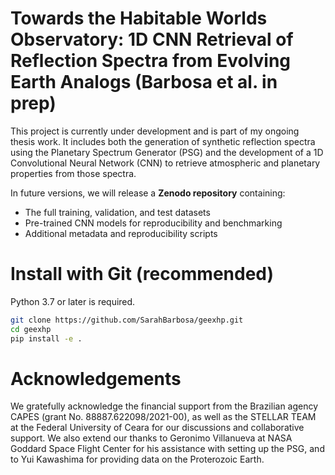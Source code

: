 # Towards the Habitable Worlds Observatory: 1D CNN Retrieval of Reflection Spectra from Evolving Earth Analogs (Barbosa et al. in prep)

This project is currently under development and is part of my ongoing thesis work.  It includes both the generation of synthetic reflection spectra using the Planetary Spectrum Generator (PSG) and the development of a 1D Convolutional Neural Network (CNN) to retrieve atmospheric and planetary properties from those spectra.  

In future versions, we will release a **Zenodo repository** containing:

- The full training, validation, and test datasets
- Pre-trained CNN models for reproducibility and benchmarking
- Additional metadata and reproducibility scripts

# Install with Git (recommended)

Python 3.7 or later is required.

```bash
git clone https://github.com/SarahBarbosa/geexhp.git
cd geexhp
pip install -e .
```

# Acknowledgements

We gratefully acknowledge the financial support from the Brazilian agency CAPES (grant No. 88887.622098/2021-00), as well as the STELLAR TEAM at the Federal University of Ceara for our discussions and collaborative support. We also extend our thanks to Geronimo Villanueva at NASA Goddard Space Flight Center for his assistance with setting up the PSG, and to Yui Kawashima for providing data on the Proterozoic Earth.